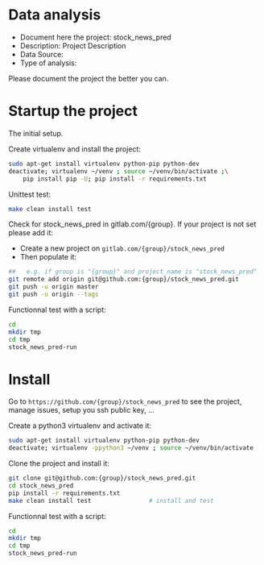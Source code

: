 # Data analysis
- Document here the project: stock_news_pred
- Description: Project Description
- Data Source:
- Type of analysis:

Please document the project the better you can.

# Startup the project

The initial setup.

Create virtualenv and install the project:
```bash
sudo apt-get install virtualenv python-pip python-dev
deactivate; virtualenv ~/venv ; source ~/venv/bin/activate ;\
    pip install pip -U; pip install -r requirements.txt
```

Unittest test:
```bash
make clean install test
```

Check for stock_news_pred in gitlab.com/{group}.
If your project is not set please add it:

- Create a new project on `gitlab.com/{group}/stock_news_pred`
- Then populate it:

```bash
##   e.g. if group is "{group}" and project_name is "stock_news_pred"
git remote add origin git@github.com:{group}/stock_news_pred.git
git push -u origin master
git push -u origin --tags
```

Functionnal test with a script:

```bash
cd
mkdir tmp
cd tmp
stock_news_pred-run
```

# Install

Go to `https://github.com/{group}/stock_news_pred` to see the project, manage issues,
setup you ssh public key, ...

Create a python3 virtualenv and activate it:

```bash
sudo apt-get install virtualenv python-pip python-dev
deactivate; virtualenv -ppython3 ~/venv ; source ~/venv/bin/activate
```

Clone the project and install it:

```bash
git clone git@github.com:{group}/stock_news_pred.git
cd stock_news_pred
pip install -r requirements.txt
make clean install test                # install and test
```
Functionnal test with a script:

```bash
cd
mkdir tmp
cd tmp
stock_news_pred-run
```
